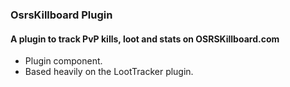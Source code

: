### OsrsKillboard Plugin
#### A plugin to track PvP kills, loot and stats on OSRSKillboard.com

- Plugin component.
- Based heavily on the LootTracker plugin.
